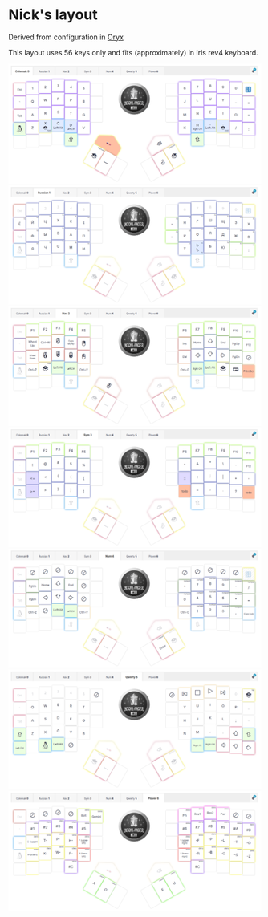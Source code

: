 # Nick's layout

Derived from configuration in 
[Oryx](https://configure.zsa.io/moonlander/layouts/gqXJ4/latest/0)

This layout uses 56 keys only and fits (approximately) in Iris rev4 keyboard.

<img src="img/0_colemak.png" width="512">
<img src="img/1_russian.png" width="512">
<img src="img/2_nav.png" width="512">
<img src="img/3_sym.png" width="512">
<img src="img/4_num.png" width="512">
<img src="img/5_qwerty.png" width="512">
<img src="img/6_plover.png" width="512">